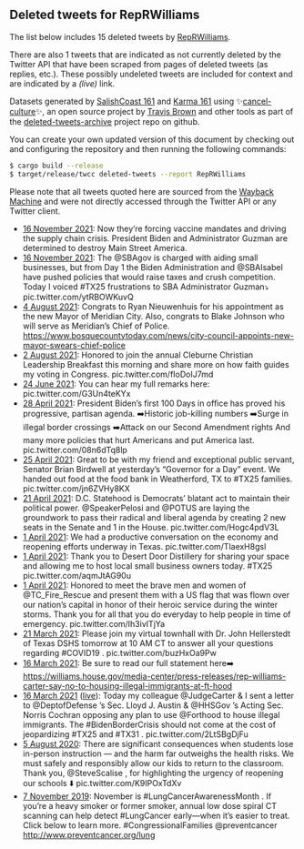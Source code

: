 ## Deleted tweets for RepRWilliams

The list below includes 15 deleted tweets by
[RepRWilliams](https://twitter.com/RepRWilliams).

There are also 1 tweets that are indicated as not currently
deleted by the Twitter API that have been scraped from pages of deleted tweets (as replies, etc.).
These possibly undeleted tweets are included for context and are indicated by a _(live)_ link.


Datasets generated by [SalishCoast 161](https://twitter.com/SalishCoastA) and [Karma 161](https://twitter.com/KarmaOneSixOne)
using ✨[cancel-culture](https://github.com/travisbrown/cancel-culture)✨, an open source project by [Travis Brown](https://twitter.com/travisbrown) 
and other tools as part of the [deleted-tweets-archive](https://github.com/salcoast/deleted-tweets-archive/) project repo on github.

You can create your own updated version of this document by checking out and configuring the
repository and then running the following commands:

```bash
$ cargo build --release
$ target/release/twcc deleted-tweets --report RepRWilliams
```

Please note that all tweets quoted here are sourced from the
[Wayback Machine](https://web.archive.org) and were not directly accessed through the Twitter API or
any Twitter client.

* [16 November 2021](https://web.archive.org/web/20211116222002/https://twitter.com/RepRWilliams/status/1460734380087853062): Now they’re forcing vaccine mandates and driving the supply chain crisis.   President Biden and Administrator Guzman are determined to destroy Main Street America.
* [16 November 2021](https://web.archive.org/web/20211116221922/https://twitter.com/RepRWilliams/status/1460734230439288836): The  @SBAgov  is charged with aiding small businesses, but from Day 1 the Biden Administration and  @SBAIsabel  have pushed policies that would raise taxes and crush competition.   Today I voiced  #TX25  frustrations to SBA Administrator Guzman⤵️ pic.twitter.com/ytRBOWKuvQ
* [ 4 August 2021](https://web.archive.org/web/20210804175724/https://twitter.com/RepRWilliams/status/1422959134073409537): Congrats to Ryan Nieuwenhuis for his appointment as the new Mayor of Meridian City. Also, congrats to Blake Johnson who will serve as Meridian’s Chief of Police. https://www.bosquecountytoday.com/news/city-council-appoints-new-mayor-swears-chief-police
* [ 2 August 2021](https://web.archive.org/web/20210802132912/https://twitter.com/RepRWilliams/status/1422187654695817218): Honored to join the annual Cleburne Christian Leadership Breakfast this morning and share more on how faith guides my voting in Congress. pic.twitter.com/fIoDoIJ7md
* [24 June 2021](https://web.archive.org/web/20210624175028/https://twitter.com/RepRWilliams/status/1408120245026492418): You can hear my full remarks here: pic.twitter.com/G3Un4teKYx
* [28 April 2021](https://web.archive.org/web/20210428152747/https://twitter.com/RepRWilliams/status/1387428042906259456): President Biden’s first 100 Days in office has proved his progressive, partisan agenda.  ➡️Historic job-killing numbers  ➡️Surge in illegal border crossings  ➡️Attack on our Second Amendment rights  And many more policies that hurt Americans and put America last. pic.twitter.com/08n6dTq8lp
* [25 April 2021](https://web.archive.org/web/20210425174800/https://twitter.com/RepRWilliams/status/1386376378971480077): Great to be with my friend and exceptional public servant, Senator Brian Birdwell at yesterday’s “Governor for a Day” event.  We handed out food at the food bank in Weatherford, TX to  #TX25  families. pic.twitter.com/jn6ZVHy8KX
* [21 April 2021](https://web.archive.org/web/20210421202523/https://twitter.com/RepRWilliams/status/1384966468702547969): D.C. Statehood is Democrats’ blatant act to maintain their political power.  @SpeakerPelosi  and  @POTUS  are laying the groundwork to pass their radical and liberal agenda by creating 2 new seats in the Senate and 1 in the House. pic.twitter.com/Hogc4pdV3L
* [ 1 April 2021](https://web.archive.org/web/20210401224456/https://twitter.com/RepRWilliams/status/1377753796063940610): We had a productive conversation on the economy and reopening efforts underway in Texas. pic.twitter.com/TlaexH8gsl
* [ 1 April 2021](https://web.archive.org/web/20210401224456/https://twitter.com/RepRWilliams/status/1377753796063940610): Thank you to Desert Door Distillery for sharing your space and allowing me to host local small business owners today.  #TX25  pic.twitter.com/aqmJtAG90u
* [ 1 April 2021](https://web.archive.org/web/20210401185014/https://twitter.com/RepRWilliams/status/1377694679551082497): Honored to meet the brave men and women of  @TC_Fire_Rescue  and present them with a US flag that was flown over our nation’s capital in honor of their heroic service during the winter storms. Thank you for all that you do everyday to help people in time of emergency. pic.twitter.com/Ih3ivITjYa
* [21 March 2021](https://web.archive.org/web/20210321204437/https://twitter.com/RepRWilliams/status/1373737277898248201): Please join my virtual townhall with Dr. John Hellerstedt of Texas DSHS tomorrow at 10 AM CT to answer all your questions regarding  #COVID19 . pic.twitter.com/buzHxOa9Pw
* [16 March 2021](https://web.archive.org/web/20210316210711/https://twitter.com/RepRWilliams/status/1371930996258570242): Be sure to read our full statement here➡️ https://williams.house.gov/media-center/press-releases/rep-williams-carter-say-no-to-housing-illegal-immigrants-at-ft-hood
* [16 March 2021](https://web.archive.org/web/20210316210711/https://twitter.com/RepRWilliams/status/1371930996258570242) ([live](https://twitter.com/RepRWilliams/status/1371930994173968395)): Today my colleague  @JudgeCarter  & I sent a letter to  @DeptofDefense ’s Sec. Lloyd J. Austin &  @HHSGov ’s Acting Sec. Norris Cochran opposing any plan to use  @Forthood  to house illegal immigrants. The  #BidenBorderCrisis  should not come at the cost of jeopardizing  #TX25  and  #TX31 . pic.twitter.com/2LtSBgDjFu
* [ 5 August 2020](https://web.archive.org/web/20200805122724/https://twitter.com/RepRWilliams/status/1290987395555512323): There are significant consequences when students lose in-person instruction — and the harm far outweighs the health risks. We must safely and responsibly allow our kids to return to the classroom.  Thank you,  @SteveScalise , for highlighting the urgency of reopening our schools ⬇️ pic.twitter.com/K9IPOxTdXv
* [ 7 November 2019](https://web.archive.org/web/20191107151550/https://twitter.com/RepRWilliams/status/1192458178312712192): November is  #LungCancerAwarenessMonth . If you’re a heavy smoker or former smoker, annual low dose spiral CT scanning can help detect  #LungCancer  early—when it’s easier to treat. Click below to learn more.  #CongressionalFamilies   @preventcancer  http://www.preventcancer.org/lung
